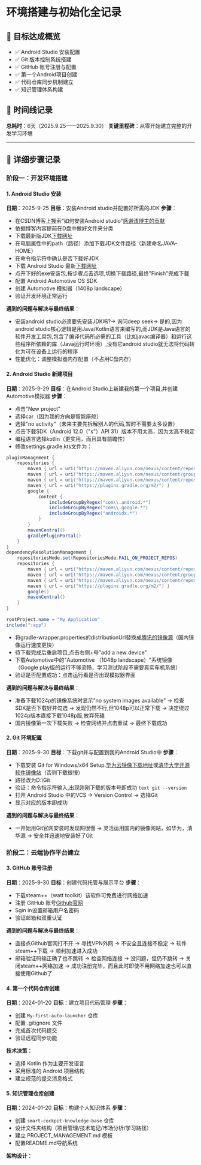 # 环境搭建与初始化全记录

## 🎯 目标达成概览
- ✅ Android Studio 安装配置
- ✅ Git 版本控制系统搭建  
- ✅ GitHub 账号注册与配置
- ✅ 第一个Android项目创建
- ✅ 代码仓库同步机制建立
- ✅ 知识管理体系构建

## 📅 时间线记录
**总耗时**：6天（2025.9.25——2025.9.30）
**关键里程碑**：从零开始建立完整的开发学习环境

---

## 🔧 详细步骤记录

### 阶段一：开发环境搭建

#### 1. Android Studio 安装    
**日期**：2025-9-25
**目标**：安装Android studio并配置好所需的JDK
**步骤**：
- 在CSDN博客上搜索“如何安装Android studio”[感谢该博主的贡献](https://blog.csdn.net/2301_80035882/article/details/142249097?spm=1001.2014.3001.5506)
- 依据博客内容提前在D盘中做好文件夹分类
- 下载最新版JDK[下载网址](https://www.oracle.com/)
- 在电脑属性中的path（路径）添加下载JDK文件路径（新建命名JAVA-HOME）
- 在命令指示符中确认是否下载好JDK
- 下载 Android Studio 最新[下载网址](https://developer.android.google.cn/studio?hl=en)
- 点开下好的exe安装包,按步骤点击选项,切换下载路径,最终"Finish"完成下载
- 配置 Android Automotive OS SDK
- 创建 Automotive 模拟器（1408p landscape）
- 验证开发环境正常运行

**遇到的问题与解决与最终结果**：
- 安装android studio必须要先安装JDK吗?→ 询问deep seek→ 是的,因为android studio核心逻辑是用Java/Kotlin语言来编写的,而JDK是Java语言的软件开发工具包,包含了编译代码所必需的工具（比如javac编译器）和运行这些程序所依赖的库（Java运行时环境）,没有它android studio就无法将代码转化为可在设备上运行的程序
- 性能优化：调整模拟器内存配置（不占用C盘内存）

#### 2. Android Studio 新建项目    
**日期**：2025-9-29
**目标**：在Android Studio上新建我的第一个项目,并创建Automotive模拟器
**步骤**：
- 点击"New project"
- 选择car（因为我的方向是智能座舱）
- 选择"no activity"（未来主要先拆解别人的代码,暂时不需要太多设置）
- 点击下载SDK（Android 12.0（"s"）API 31）版本不用太高，因为太高不稳定
- 编程语言选择kotlin（更实用，而且具有前瞻性）
- 修改settings.gradle.kts文件为：
```java
pluginManagement {
    repositories {
        maven { url = uri("https://maven.aliyun.com/nexus/content/repositories/google") }
        maven { url = uri("https://maven.aliyun.com/nexus/content/groups/public") }
        maven { url = uri("https://maven.aliyun.com/nexus/content/repositories/jcenter") }
        maven { url = uri("https://plugins.gradle.org/m2/") }
        google {
            content {
                includeGroupByRegex("com\\.android.*")
                includeGroupByRegex("com\\.google.*")
                includeGroupByRegex("androidx.*")
            }
        }
        mavenCentral()
        gradlePluginPortal()
    }
}
dependencyResolutionManagement {
    repositoriesMode.set(RepositoriesMode.FAIL_ON_PROJECT_REPOS)
    repositories {
        maven { url = uri("https://maven.aliyun.com/nexus/content/repositories/google") }
        maven { url = uri("https://maven.aliyun.com/nexus/content/groups/public") }
        maven { url = uri("https://maven.aliyun.com/nexus/content/repositories/jcenter") }
        maven { url = uri("https://plugins.gradle.org/m2/") }
        google()
        mavenCentral()
    }
}
 
rootProject.name = "My Application"
include(":app")
```
- 将gradle-wrapper.properties的distributionUrl替换成[腾讯的镜像源](https://mirrors.cloud.tencent.com/gradle/gradle-8.13-bin.zip)（国内镜像运行速度更快）
- 待下载完成后重启项目,点击右侧+号"add a new device"
- 下载Automotive中的"Automotive （1048p landscape）"系统镜像（Google play版的运行不够流畅，学习测试阶段不需要真实车机系统）
- 验证是否配置成功：点击运行看是否出现模拟器界面

**遇到的问题与解决与最终结果**：
- 准备下载1024p的镜像系统时显示"no system images available" → 检查SDK是否下载好并勾选 → 发现仍然不行,但1048p可以正常下载 → 决定绕过1024p版本直接下载1048p版,放弃死磕
- 国内镜像第一次下载失败 → 检查网络并点击重试 → 最终下载成功

#### 2. Git 环境配置
**日期**：2025-9-30
**目标**：下载git并与配置到我的Android Studio中
**步骤**：
- 下载安装 Git for Windows/x64 Setup.[华为云镜像下载地址](https://mirrors.huaweicloud.com/git-for-windows/)或[清华大学开源软件镜像站](https://mirrors.tuna.tsinghua.edu.cn/github-release/git-for-windows/git/)（否则下载很慢）
- 路径改为D:\Git
- 验证：命令指示符输入,出现刚刚下载的版本号即成功
`text
git --version
`
- 打开 Android Studio 中的VCS → Version Control → 选择Git
- 显示对应的版本即成功

**遇到的问题与解决与最终结果**：
- 一开始用Git官网安装时发现网很慢 → 灵活运用国内的镜像网站，如华为，清华源 → 安全并迅速地安装好了Git

### 阶段二：云端协作平台建立

#### 3. GitHub 账号注册
**日期**：2025-9-30
**目标**：创建代码托管与展示平台
**步骤**：
- 下载steam++（watt toolkit）该软件可免费进行网络加速
- 注册 GitHub 账号[Github官网](https://github.com/)
- Sgin in设置邮箱用户名密码
- 验证邮箱和双重认证

**遇到的问题与解决与最终结果**：
- 直接点Github官网打不开 → 寻找VPN外网 → 不安全且连接不稳定 → 软件steam++下载 → 顺利加速进入成功
- 邮箱验证码输正确了也不跳转 → 检查网络连接 → 没问题，但仍不跳转 → 关闭steam++网络加速 → 成功注册完毕，而且此时即使不用网络加速也可以直接使用Github了

#### 4. 第一个代码仓库创建
**日期**：2024-01-20
**目标**：建立项目代码管理
**步骤**：
- 创建 `My-first-auto-launcher` 仓库
- 配置 .gitignore 文件
- 完成首次代码提交
- 验证远程同步功能

**技术决策**：
- 选择 Kotlin 作为主要开发语言
- 采用标准的 Android 项目结构
- 建立规范的提交消息格式

#### 5. 知识管理仓库创建  
**日期**：2024-01-20
**目标**：构建个人知识体系
**步骤**：
- 创建 `smart-cockpit-knowledge-base` 仓库
- 设计文件夹结构（项目管理/技术笔记/市场分析/学习路径）
- 建立 PROJECT_MANAGEMENT.md 模板
- 配置README.md导航系统

**架构设计**：
